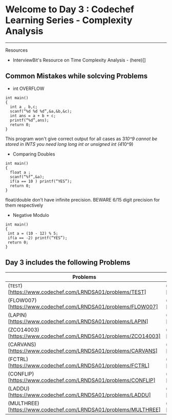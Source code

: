 # Welcome to Day 3 : Codechef Learning Series - Complexity Analysis
-------------------------------------------------------------------

Resources 
* InterviewBit's Resource on Time Complexity Analysis - (here)[]

Common Mistakes while solcving Problems
---------------------------------------

* int OVERFLOW
```
int main()
{
  int a , b,c;
  scanf(“%d %d %d”,&a,&b,&c);
  int ans = a + b + c;
  printf(“%d”,ans);
  return 0;
}
```
This program won't give correct output for all cases as 3*10^9 cannot be stored in INTS you need long long int or unsigned int (4*10^9)

* Comparing Doubles
```
int main()
{
  float a ;
  scanf(“%f”,&a);
  if(a == 10 ) printf(“YES”);
  return 0;
}
```
float/double don’t have infinite precision. BEWARE 6/15 digit precision for them respectively

* Negative Modulo
```
int main()
{
 int a = (10 - 12) % 5;
 if(a == -2) printf(“YES”);
 return 0;
}
```

## Day 3 includes the following Problems

|    Problems                                                            |    Solutions                                                |
|  -------------                                                         |  -------------                                              |
| (`TEST`)[https://www.codechef.com/LRNDSA01/problems/TEST]                | (sol)[https://www.codechef.com/viewsolution/30955976]       |
| (FLOW007)[https://www.codechef.com/LRNDSA01/problems/FLOW007]          | (sol)[https://www.codechef.com/viewsolution/30956169]       |
| (LAPIN)[https://www.codechef.com/LRNDSA01/problems/LAPIN]              | (sol)[https://www.codechef.com/viewsolution/30961518]       |
| (ZCO14003)[https://www.codechef.com/LRNDSA01/problems/ZCO14003]        | (sol)[https://www.codechef.com/viewsolution/30962221]       |
| (CARVANS)[https://www.codechef.com/LRNDSA01/problems/CARVANS]          | (sol)[https://www.codechef.com/viewsolution/30962832]       |
| (FCTRL)[https://www.codechef.com/LRNDSA01/problems/FCTRL]              | (sol)[https://www.codechef.com/viewsolution/30976558]       |
| (CONFLIP)[https://www.codechef.com/LRNDSA01/problems/CONFLIP]          | (sol)[https://www.codechef.com/viewsolution/30977388]       |
| (LADDU)[https://www.codechef.com/LRNDSA01/problems/LADDU]              | (sol)[https://www.codechef.com/viewsolution/30980312]       |
| (MULTHREE)[https://www.codechef.com/LRNDSA01/problems/MULTHREE]        | (sol)[https://www.codechef.com/viewsolution/31001718]       |
 

